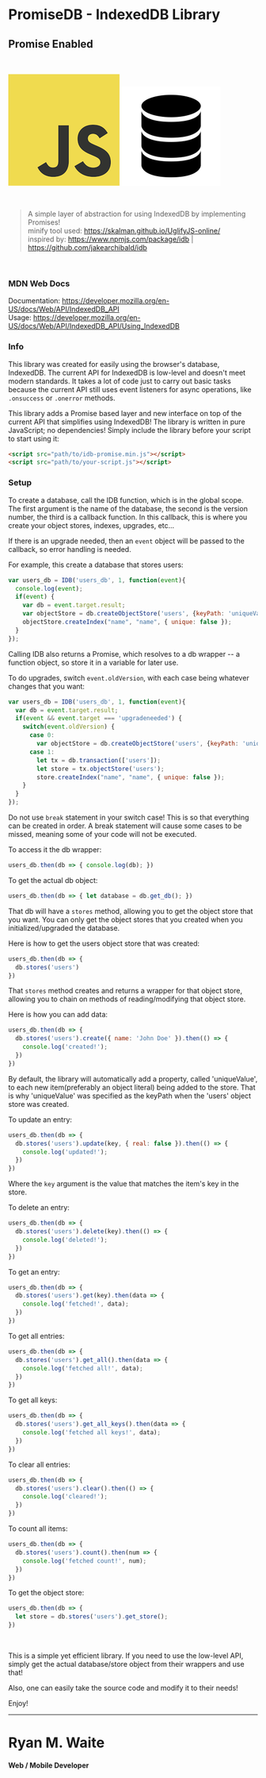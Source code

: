 # PromiseDB - IndexedDB Library
## Promise Enabled

<br/>

![](javascript-logo.png)
![](database-logo.png)

<br/>

> A simple layer of abstraction for using IndexedDB by implementing Promises!<br/>
> minify tool used: https://skalman.github.io/UglifyJS-online/ <br/>
> inspired by: https://www.npmjs.com/package/idb | https://github.com/jakearchibald/idb

<br/>

### MDN Web Docs
Documentation: https://developer.mozilla.org/en-US/docs/Web/API/IndexedDB_API <br/>
Usage: https://developer.mozilla.org/en-US/docs/Web/API/IndexedDB_API/Using_IndexedDB



### Info
This library was created for easily using the browser's database, IndexedDB.
The current API for IndexedDB is low-level and doesn't meet modern standards.
It takes a lot of code just to carry out basic tasks because the current API still uses event listeners
for async operations, like `.onsuccess` or `.onerror` methods.

This library adds a Promise based layer and new interface on top of the current API that simplifies using IndexedDB!
The library is written in pure JavaScript; no dependencies! Simply include the library before your script
to start using it:

```html
<script src="path/to/idb-promise.min.js"></script>
<script src="path/to/your-script.js"></script>
```


### Setup
To create a database, call the IDB function, which is in the global scope.
The first argument is the name of the database, the second is the version number, the third
is a callback function. In this callback, this is where you create your object stores, indexes,
upgrades, etc...

If there is an upgrade needed, then an `event` object will be passed to the callback,
so error handling is needed.

For example, this create a database that stores users:

```javascript
var users_db = IDB('users_db', 1, function(event){
  console.log(event);
  if(event) {
    var db = event.target.result;
    var objectStore = db.createObjectStore('users', {keyPath: 'uniqueValue'});
    objectStore.createIndex("name", "name", { unique: false });
  }
});
```

Calling IDB also returns a Promise, which resolves to a db wrapper -- a function object,
so store it in a variable for later use.

To do upgrades, switch `event.oldVersion`, with each case being whatever changes that you want:

```javascript
var users_db = IDB('users_db', 1, function(event){
  var db = event.target.result;
  if(event && event.target === 'upgradeneeded') {
    switch(event.oldVersion) {
      case 0:
        var objectStore = db.createObjectStore('users', {keyPath: 'uniqueValue'});
      case 1:
        let tx = db.transaction(['users']);
        let store = tx.objectStore('users');
        store.createIndex("name", "name", { unique: false });
    }
  }
});
```

Do not use `break` statement in your switch case!
This is so that everything can be created in order.
A break statement will cause some cases to be missed,
meaning some of your code will not be executed.

To access it the db wrapper:

```javascript
users_db.then(db => { console.log(db); })
```

To get the actual db object:

```javascript
users_db.then(db => { let database = db.get_db(); })
```

That db will have a `stores` method, allowing you to get the object store that you want.
You can only get the object stores that you created when you initialized/upgraded the database.

Here is how to get the users object store that was created:

```javascript
users_db.then(db => {
  db.stores('users')
})
```

That `stores` method creates and returns a wrapper for that object store,
allowing you to chain on methods of reading/modifying that object store.

Here is how you can add data:

```javascript
users_db.then(db => {
  db.stores('users').create({ name: 'John Doe' }).then(() => {
    console.log('created!');
  })
})
```

By default, the library will automatically add a property, called 'uniqueValue', to each new item(preferably an object literal) being added to the store.
That is why 'uniqueValue' was specified as the keyPath when the 'users' object store was created.

To update an entry:

```javascript
users_db.then(db => {
  db.stores('users').update(key, { real: false }).then(() => {
    console.log('updated!');
  })
})
```

Where the `key` argument is the value that matches the item's key in the store.

To delete an entry:

```javascript
users_db.then(db => {
  db.stores('users').delete(key).then(() => {
    console.log('deleted!');
  })
})
```

To get an entry:

```javascript
users_db.then(db => {
  db.stores('users').get(key).then(data => {
    console.log('fetched!', data);
  })
})
```

To get all entries:

```javascript
users_db.then(db => {
  db.stores('users').get_all().then(data => {
    console.log('fetched all!', data);
  })
})
```

To get all keys:

```javascript
users_db.then(db => {
  db.stores('users').get_all_keys().then(data => {
    console.log('fetched all keys!', data);
  })
})
```

To clear all entries:

```javascript
users_db.then(db => {
  db.stores('users').clear().then(() => {
    console.log('cleared!');
  })
})
```

To count all items:

```javascript
users_db.then(db => {
  db.stores('users').count().then(num => {
    console.log('fetched count!', num);
  })
})
```

To get the object store:

```javascript
users_db.then(db => {
  let store = db.stores('users').get_store();
})
```

<br/>

This is a simple yet efficient library. If you need to use the low-level API,
simply get the actual database/store object from their wrappers and use that!

Also, one can easily take the source code
and modify it to their needs!

Enjoy!

---

# Ryan M. Waite
#### Web / Mobile Developer
